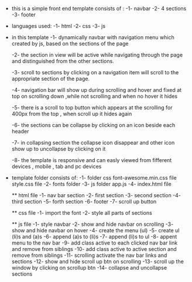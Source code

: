 * this is a simple front end template  consists of :
    -1- navbar
    -2- 4 sections
    -3- footer

* languages used:
    -1- html
    -2- css
    -3- js

* in this template 
    -1- dynamically navbar with navigation menu which created by js, based on the sections of the page

    -2- the section in view will be  active while navigating through the page and distinguished from the other sections.

    -3- scroll to sections by clicking on a navigation item will scroll to the appropriate section of the page.

    -4- navigation bar  will show up during scrolling and hover and fixed at top on scrolling down ,while not scrolling and when no hover it hides

    -5- there is a scroll to top button which appears at the scrolling for 400px from the top , when scroll up it hides again

    -6- the sections can be collapse by clicking on an icon beside each header 

    -7- in collapsing section the collapse icon disappear and other icon show up to uncollapse by clicking on it 

    -8- the template is responsive and can easly viewed from fifferent devices , mobile , tab and pc devices

* template folder consists of:
    -1- folder css 
        font-awesome.min.css file
        style.css file
    -2- fonts folder
    -3- js folder
        app.js
    -4- index.html file

    ** html file
        -1- nav bar section
        -2- first section
        -3- second section
        -4- third section
        -5- forth section
        -6- footer
        -7- scroll up button

    ** css file
        -1- import the font 
        -2- style all parts of sections
    
    ** js file 
        -1- style navbar
        -2- show and hide navbar on scrolling
        -3- show and hide navbar on hover
        -4- create the menu (ul)
        -5- create ul (li)s and (a)s
        -6- append (a)s to (li)s
        -7- append (li)s to ul
        -8- appent menu to the nav bar
        -9- add class active to each clicked nav bar link and remove from siblings
        -10- add class active to active section and remove from siblings
        -11- scrolling activate the nav bar links and sections
        -12- show and hide scroll up btn on scrolling
        -13- scroll up the window by clicking on scrollup btn
        -14- collapse and uncollapse sections